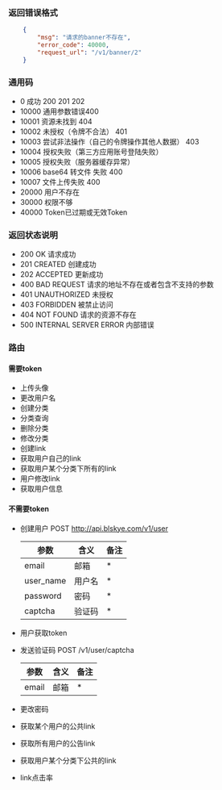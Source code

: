 

### 返回错误格式
```json
    {
        "msg": "请求的banner不存在",
        "error_code": 40000,
        "request_url": "/v1/banner/2"
    }
```
### 通用码
-  0  成功  200 201 202
-  10000 通用参数错误400
-  10001 资源未找到 404 
-  10002 未授权（令牌不合法） 401
-  10003 尝试非法操作（自己的令牌操作其他人数据） 403
-  10004 授权失败（第三方应用账号登陆失败）
-  10005 授权失败（服务器缓存异常）
-  10006 base64 转文件 失败  400
-  10007 文件上传失败  400
-  20000 用户不存在
-  30000  权限不够
-  40000 Token已过期或无效Token


### 返回状态说明
-   200	OK	请求成功
-   201	CREATED	创建成功
-   202	ACCEPTED	更新成功
-   400	BAD REQUEST	请求的地址不存在或者包含不支持的参数
-   401	UNAUTHORIZED	未授权
-   403	FORBIDDEN	被禁止访问
-   404	NOT FOUND	请求的资源不存在
-   500	INTERNAL SERVER ERROR	内部错误
### 路由
####    需要token

-   上传头像
-   更改用户名
-   创建分类
-   分类查询
-   删除分类
-   修改分类
-   创建link
-   获取用户自己的link
-   获取用户某个分类下所有的link
-   用户修改link
-   获取用户信息


####    不需要token

-   创建用户
    POST http://api.blskye.com/v1/user
    
    | 参数          |    含义    | 备注 |
    | ----------    | ---       |-----|
    | email         |  邮箱      | * |
    | user_name     |  用户名    | * |
    | password      |  密码      | * |
    | captcha       |  验证码    | * |

-   用户获取token
-   发送验证码
    POST /v1/user/captcha
    
    | 参数          |    含义    | 备注 |
    | ----------    | ---       |-----|
    | email         |  邮箱      | * |
    
   
-   更改密码
-   获取某个用户的公共link
-   获取所有用户的公告link
-   获取用户某个分类下公共的link
-   link点击率
